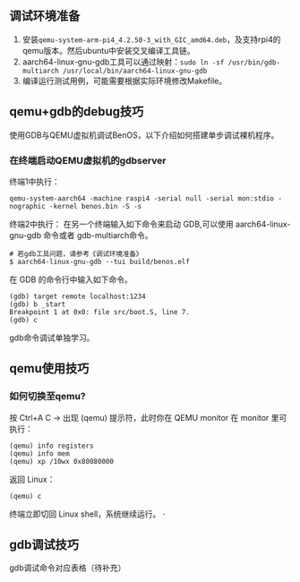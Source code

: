 ## 调试环境准备
1. 安装`qemu-system-arm-pi4_4.2.50-3_with_GIC_amd64.deb`，及支持rpi4的qemu版本。然后ubuntu中安装交叉编译工具链。
2. aarch64-linux-gnu-gdb工具可以通过映射：`sudo ln -sf /usr/bin/gdb-multiarch /usr/local/bin/aarch64-linux-gnu-gdb`
3. 编译运行测试用例，可能需要根据实际环境修改Makefile。

## qemu+gdb的debug技巧

使用GDB与QEMU虚拟机调试BenOS，以下介绍如何搭建单步调试裸机程序。

### 在终端启动QEMU虚拟机的gdbserver
终端1中执行：
```shell
qemu-system-aarch64 -machine raspi4 -serial null -serial mon:stdio -nographic -kernel benos.bin -S -s
```
终端2中执行：
在另一个终端输入如下命令来启动 GDB,可以使用 aarch64-linux-gnu-gdb 命令或者 gdb-multiarch命令。
```shell
# 若gdb工具问题，请参考《调试环境准备》
$ aarch64-linux-gnu-gdb --tui build/benos.elf
```
在 GDB 的命令行中输入如下命令。
```shell
(gdb) target remote localhost:1234
(gdb) b _start
Breakpoint 1 at 0x0: file src/boot.S, line 7.
(gdb) c
```
gdb命令调试单独学习。


## qemu使用技巧

### 如何切换至qemu?
按 Ctrl+A C
→ 出现 (qemu) 提示符，此时你在 QEMU monitor
在 monitor 里可执行：
```shell
(qemu) info registers
(qemu) info mem
(qemu) xp /10wx 0x80080000
```
返回 Linux：
```shell
(qemu) c
```
终端立即切回 Linux shell，系统继续运行。
·
## gdb调试技巧

gdb调试命令对应表格（待补充）
